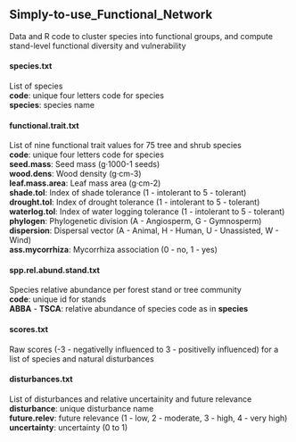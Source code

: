 ## Simply-to-use_Functional_Network
Data and R code to cluster species into functional groups, and compute stand-level functional diversity and vulnerability 

#### species.txt
List of species  
**code**: unique four letters code for species  
**species**: species name  

#### functional.trait.txt  
List of nine functional trait values for 75 tree and shrub species  
**code**: unique four letters code for species  
**seed.mass**: Seed mass (g·1000-1 seeds)   
**wood.dens**: Wood density (g·cm-3)   
**leaf.mass.area**: Leaf mass area (g·cm-2)   
**shade.tol**: Index of shade tolerance (1 - intolerant to 5 - tolerant)   
**drought.tol**: Index of drought tolerance (1 - intolerant to 5 - tolerant)     
**waterlog.tol**: Index of water logging tolerance (1 - intolerant to 5 - tolerant)   
**phylogen**: Phylogenetic division (A - Angiosperm, G - Gymnosperm)    
**dispersion**: Dispersal vector (A - Animal, H - Human, U - Unassisted, W - Wind)   
**ass.mycorrhiza**: Mycorrhiza association (0 - no, 1 - yes)   

#### spp.rel.abund.stand.txt    
Species relative abundance per forest stand or tree community   
**code**: unique id for stands   
**ABBA** - **TSCA**: relative abundance of species code as in **species**   

#### scores.txt    
Raw scores (-3 - negativelly influenced to 3 - positivelly influenced) for a list of species and natural disturbances   

#### disturbances.txt   
List of disturbances and relative uncertainity and future relevance   
**disturbance**: unique disturbance name   
**future.relev**: future relevance (1 - low, 2 - moderate, 3 - high, 4 - very high)   
**uncertainty**: uncertainty (0 to 1)   
  
